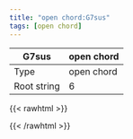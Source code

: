 ```yaml
---
title: "open chord:G7sus"
tags: [open chord]
---
```


|G7sus|open chord|
|---|---|
|Type|open chord|
|Root string|6|
{{< rawhtml >}}
<div class="container"></div>
<script>
const selector = '#container';
const chord = new ChordBox(selector);
chord.draw((new String("330011")));
</script>
{{< /rawhtml >}}

